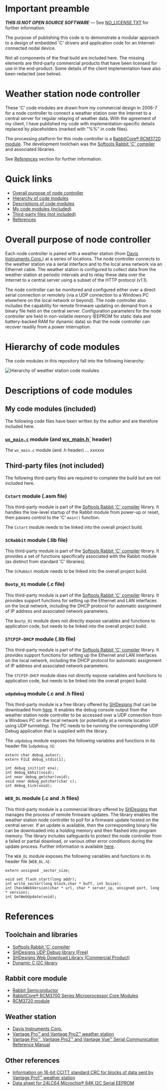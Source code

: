 # Important preamble

***THIS IS NOT OPEN SOURCE SOFTWARE*** ⁠— See [NO_LICENSE.TXT](/NO_LICENSE.TXT) for further information.

The purpose of publishing this code is to demonstrate a modular approach to a design of embedded 'C' drivers and application code for an Internet-connected nodal device.

Not all components of the final build are included here.  The missing elements are third-party commercial products that have been licensed for use in the end-product.  Some details of the client implementation have also been redacted (see below).

# Weather station node controller

These 'C' code modules are drawn from my commercial design in 2006-7 for a node controller to connect a weather station over the Internet to a central server for regular relaying of weather data.  With the agreement of my client, I have published my code with implementation-specific details replaced by placeholders (marked with "%%" in code files).

The processing platform for this node controller is a [RabbitCore® RCM3720 module](https://www.digi.com/products/models/20-101-1329).  The development toolchain was the [Softools Rabbit 'C' compiler](https://www.softools.com/scrabbit.htm) and associated libraries.

See [References](/README.md#references) section for further information.

# Quick links

* [Overall purpose of node controller](/README.md#overall-purpose-of-node-controller)
* [Hierarchy of code modules](/README.md#hierarchy-of-code-modules)
* [Descriptions of code modules](/README.md#descriptions-of-code-modules)
 * [My code modules (included)](/README.md#my-code-modules-included)
 * [Third-party files (not included)](/README.md#third-party-files-not-included)
* [References](/README.md#references)

# Overall purpose of node controller

Each node controller is paired with a weather station (from [Davis Instruments Corp.](https://www.davisinstruments.com/)) at a series of locations.  The node controller connects to the weather station via a serial interface and to the local area network via an Ethernet cable.  The weather station is configured to collect data from the weather station at periodic intervals and to relay these data over the Internet to a central server using a subset of the HTTP protocol (v1.1).

The node controller can be monitored and configured either over a direct serial connection or remotely (via a UDP connection to a Windows PC elsewhere on the local network or beyond).  The node controller also includes the capability for remote firmware updating on demand from a binary file held on the central server.  Configuration parameters for the node controller are held in non-volatile memory (EEPROM for static data and battery-backed RAM for dynamic data) so that the node controller can recover readily from a power interruption.

# Hierarchy of code modules

The code modules in this repository fall into the following hierarchy:

![Hierarchy of weather station code modules](/photos/wx-code-hierarchy.png?raw=true "Hierarchy of weather station code modules")

# Descriptions of code modules

## My code modules (included)

The following code files have been written by the author and are therefore included here.

### [`wx_main.c`](/code/wx_main.c) module (and [wx_main.h`](/code/wx_main.h) header)

The `wx_main.c` module (and .h header) ... xxxxxx


## Third-party files (not included)

The following third-party files are required to complete the build but are not included here.

### `Cstart` module (.asm file)

This third-party module is part of the [Softools Rabbit 'C' compiler](https://www.softools.com/scrabbit.htm) library.  It handles the low-level startup of the Rabbit module from power-up or reset, then passes control to the 'C' `main()` function.

The `Cstart` module needs to be linked into the overall project build.

### `SCRabbit` module (.lib file)

This third-party module is part of the [Softools Rabbit 'C' compiler](https://www.softools.com/scrabbit.htm) library.  It provides a set of functions specifically associated with the Rabbit module (as distinct from standard 'C' libraries).

The `SCRabbit` module needs to be linked into the overall project build.

### `Bootp_01` module (.c file)

This third-party module is part of the [Softools Rabbit 'C' compiler](https://www.softools.com/scrabbit.htm) library.  It provides support functions for setting up the Ethernet and LAN interfaces on the local network, including the DHCP protocol for automatic assignment of IP address and associated network parameters.

The `Bootp_01` module does not directly expose variables and functions to application code, but needs to be linked into the overall project build.

### `STCPIP-DHCP` module (.lib file)

This third-party module is part of the [Softools Rabbit 'C' compiler](https://www.softools.com/scrabbit.htm) library.  It provides support functions for setting up the Ethernet and LAN interfaces on the local network, including the DHCP protocol for automatic assignment of IP address and associated network parameters.

The `STCPIP-DHCP` module does not directly expose variables and functions to application code, but needs to be linked into the overall project build.

### `udpdebug` module (.c and .h files)

This third-party module is a free library offered by [SHDesigns](https://www.shdesigns.org) that can be downloaded from [here](https://www.shdesigns.org/rabbit/udpdebug.shtml).  It enables the debug console output from the weather station node controller to be accessed over a UDP connection from a Windows PC on the local network (or potentially at a remote location using UDP tunneling).  The PC needs to be running the corresponding UDP Debug application that is supplied with the library.

The `udpdebug` module exposes the following variables and functions in its header file (`udpdebug.h`):

    extern char debug_autocr;
    extern FILE debug_stdio[1];
    
    int debug_init(int ena);
    int debug_kbhit(void);
    int near debug_getchar(void);
    void near debug_putchar(char c);
    int debug_tick(void);

### `WEB_DL` module (.c and .h files)

This third-party module is a commercial library offered by [SHDesigns](https://www.shdesigns.org) that manages the process of remote firmware updates.  The library enables the weather station node controller to poll for a firmware update hosted on the central server.  If an update is available, then the corresponding binary file can be downloaded into a holding memory and then flashed into program memory.  The library includes safeguards to protect the node controller from a failed or partial download, or various other error conditions during  the update process.  Further information is available [here](https://www.shdesigns.org/rabbit/resident.shtml).

The `WEB_DL` module exposes the following variables and functions in its header file (`WEB_DL.h`):

    extern unsigned _sector_size;
    
    void set_flash_start(long addr);
    int write_sector(long block,char * buff, int bsize);
    int CheckWebVersion(char * url, char * server_ip, unsigned port, long * version);
    int GetWebUpdate(void);

# References

## Toolchain and libraries

* [Softools Rabbit 'C' compiler](https://www.softools.com/scrabbit.htm)
* [SHDesigns UDP Debug library (Free)](https://www.shdesigns.org/rabbit/udpdebug.shtml)
* [SHDesigns Web Download Library (Commercial Product)](https://www.shdesigns.org/rabbit/resident.shtml)
* [Dynamic C I2C library](https://ftp1.digi.com/support/documentation/0220061_b.pdf)

## Rabbit core module

* [Rabbit Semiconductor](https://en.wikipedia.org/wiki/Rabbit_Semiconductor)
* [RabbitCore® RCM3700 Series Microprocessor Core Modules](https://www.digi.com/products/embedded-systems/system-on-modules/rcm3700)
* [RCM3720 module](https://www.digi.com/products/models/20-101-1329)

## Weather station

* [Davis Instruments Corp.](https://www.davisinstruments.com)
* [Vantage Pro™ and Vantage Pro2™ weather station](https://www.davisinstruments.com/solution/vantage-pro2/)
* [Vantage Pro™, Vantage Pro2™ and Vantage Vue™ Serial Communication Reference Manual](https://www.davisinstruments.com/support/weather/download/VantageSerialProtocolDocs_v261.pdf)

## Other references

* [Information on 16-bit CCITT standard CRC for blocks of data sent by Vantage Pro1™ weather station](http://srecord.sourceforge.net/crc16-ccitt.html)
* [Data sheet for 24LC64 Microchip® 64K I2C Serial EEPROM](http://ww1.microchip.com/downloads/en/devicedoc/21189f.pdf)
